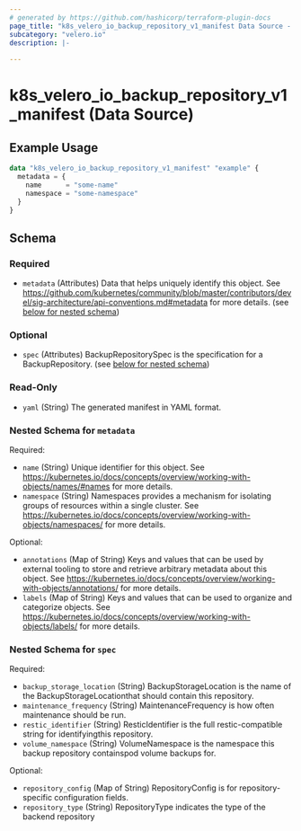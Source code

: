 ```yaml
---
# generated by https://github.com/hashicorp/terraform-plugin-docs
page_title: "k8s_velero_io_backup_repository_v1_manifest Data Source - terraform-provider-k8s"
subcategory: "velero.io"
description: |-
  
---
```


# k8s_velero_io_backup_repository_v1_manifest (Data Source)



## Example Usage

```terraform
data "k8s_velero_io_backup_repository_v1_manifest" "example" {
  metadata = {
    name      = "some-name"
    namespace = "some-namespace"
  }
}
```

<!-- schema generated by tfplugindocs -->
## Schema

### Required

- `metadata` (Attributes) Data that helps uniquely identify this object. See https://github.com/kubernetes/community/blob/master/contributors/devel/sig-architecture/api-conventions.md#metadata for more details. (see [below for nested schema](#nestedatt--metadata))

### Optional

- `spec` (Attributes) BackupRepositorySpec is the specification for a BackupRepository. (see [below for nested schema](#nestedatt--spec))

### Read-Only

- `yaml` (String) The generated manifest in YAML format.

<a id="nestedatt--metadata"></a>
### Nested Schema for `metadata`

Required:

- `name` (String) Unique identifier for this object. See https://kubernetes.io/docs/concepts/overview/working-with-objects/names/#names for more details.
- `namespace` (String) Namespaces provides a mechanism for isolating groups of resources within a single cluster. See https://kubernetes.io/docs/concepts/overview/working-with-objects/namespaces/ for more details.

Optional:

- `annotations` (Map of String) Keys and values that can be used by external tooling to store and retrieve arbitrary metadata about this object. See https://kubernetes.io/docs/concepts/overview/working-with-objects/annotations/ for more details.
- `labels` (Map of String) Keys and values that can be used to organize and categorize objects. See https://kubernetes.io/docs/concepts/overview/working-with-objects/labels/ for more details.


<a id="nestedatt--spec"></a>
### Nested Schema for `spec`

Required:

- `backup_storage_location` (String) BackupStorageLocation is the name of the BackupStorageLocationthat should contain this repository.
- `maintenance_frequency` (String) MaintenanceFrequency is how often maintenance should be run.
- `restic_identifier` (String) ResticIdentifier is the full restic-compatible string for identifyingthis repository.
- `volume_namespace` (String) VolumeNamespace is the namespace this backup repository containspod volume backups for.

Optional:

- `repository_config` (Map of String) RepositoryConfig is for repository-specific configuration fields.
- `repository_type` (String) RepositoryType indicates the type of the backend repository
